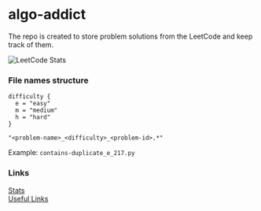 # algo-addict

The repo is created to store problem solutions from the LeetCode and keep track of them.

![LeetCode Stats](https://leetcode.card.workers.dev/?username=tonnio&style=auto&font=&extension=null)

### File names structure
```
difficulty {
  e = "easy"
  m = "medium"
  h = "hard"
}

"<problem-name>_<difficulty>_<problem-id>.*"
```

Example: `contains-duplicate_e_217.py`


### Links
[Stats](stats.md)  
[Useful Links](useful-links.md)
